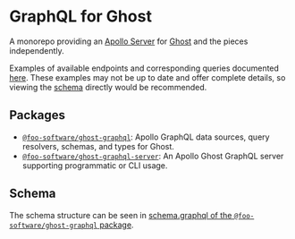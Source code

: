 # GraphQL for Ghost

A monorepo providing an [Apollo Server](https://www.apollographql.com/docs/apollo-server/) for [Ghost](https://ghost.org/) and the pieces independently.

Examples of available endpoints and corresponding queries documented [here](docs/endpoints-to-query.md). These examples may not be up to date and offer complete details, so viewing the [schema](#schema) directly would be recommended.

## Packages

- [`@foo-software/ghost-graphql`](packages/ghost-graphql): Apollo GraphQL data sources, query resolvers, schemas, and types for Ghost.
- [`@foo-software/ghost-graphql-server`](packages/ghost-graphql-server): An Apollo Ghost GraphQL server supporting programmatic or CLI usage.

## Schema

The schema structure can be seen in [schema.graphql of the `@foo-software/ghost-graphql` package](https://github.com/foo-software/ghost-graphql/tree/master/packages/ghost-graphql/schema.graphql).
